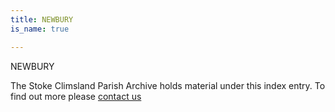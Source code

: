 ```yaml
---
title: NEWBURY
is_name: true

---
```


NEWBURY


The Stoke Climsland Parish Archive holds material under this index entry. To find out more please [contact us](/contact/)
